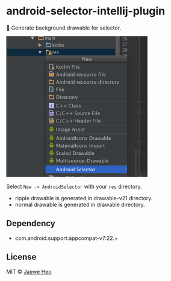 # android-selector-intellij-plugin
:art: Generate background drawable for selector.

![screenshot](images/screenshot.png)

Select `New -> AndroidSelector` with your `res` directory.

- ripple drawable is generated in drawable-v21 directory.
- normal drawable is generated in drawable directory.


## Dependency
- com.android.support:appcompat-v7:22.+


## License
MIT © [Jaewe Heo][importre]












[importre]: http://import.re
